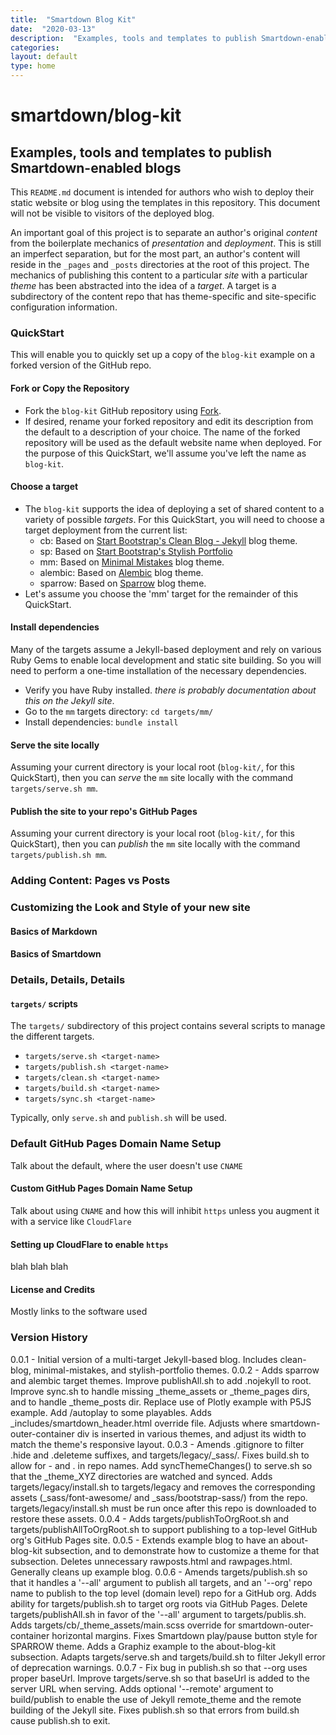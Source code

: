 ```yaml
---
title:  "Smartdown Blog Kit"
date:  "2020-03-13"
description:  "Examples, tools and templates to publish Smartdown-enabled blogs"
categories:
layout: default
type: home
---
```


# smartdown/blog-kit

## Examples, tools and templates to publish Smartdown-enabled blogs

This `README.md` document is intended for authors who wish to deploy their static website or blog using the templates in this repository. This document will not be visible to visitors of the deployed blog.

An important goal of this project is to separate an author's original *content* from the boilerplate mechanics of *presentation* and *deployment*. This is still an imperfect separation, but for the most part, an author's content will reside in the `_pages` and `_posts` directories at the root of this project. The mechanics of publishing this content to a particular *site* with a particular *theme* has been abstracted into the idea of a *target*. A target is a subdirectory of the content repo that has theme-specific and site-specific configuration information.

### QuickStart

This will enable you to quickly set up a copy of the `blog-kit` example on a forked version of the GitHub repo.

#### Fork or Copy the Repository

- Fork the `blog-kit` GitHub repository using [Fork](https://github.com/smartdown/blog-kit#fork-destination-box).
- If desired, rename your forked repository and edit its description from the default to a description of your choice. The name of the forked repository will be used as the default website name when deployed. For the purpose of this QuickStart, we'll assume you've left the name as `blog-kit`.

#### Choose a target

- The `blog-kit` supports the idea of deploying a set of shared content to a variety of possible *targets*. For this QuickStart, you will need to choose a target deployment from the current list:
	- cb: Based on [Start Bootstrap's Clean Blog - Jekyll](https://startbootstrap.com/themes/clean-blog-jekyll/) blog theme.
	- sp: Based on [Start Bootstrap's Stylish Portfolio](https://startbootstrap.com/previews/stylish-portfolio/)
	- mm: Based on [Minimal Mistakes](https://mmistakes.github.io/minimal-mistakes/) blog theme.
	- alembic: Based on [Alembic](https://github.com/daviddarnes/alembic) blog theme.
	- sparrow: Based on [Sparrow](https://github.com/lingxz/sparrow) blog theme.
- Let's assume you choose the 'mm' target for the remainder of this QuickStart.

#### Install dependencies

Many of the targets assume a Jekyll-based deployment and rely on various Ruby Gems to enable local development and static site building. So you will need to perform a one-time installation of the necessary dependencies.

- Verify you have Ruby installed. *there is probably documentation about this on the Jekyll site*.
- Go to the `mm` targets directory: `cd targets/mm/`
- Install dependencies: `bundle install`

#### Serve the site locally

Assuming your current directory is your local root (`blog-kit/`, for this QuickStart), then you can *serve* the `mm` site locally with the command `targets/serve.sh mm`.

#### Publish the site to your repo's GitHub Pages

Assuming your current directory is your local root (`blog-kit/`, for this QuickStart), then you can *publish* the `mm` site locally with the command `targets/publish.sh mm`.


### Adding Content: Pages vs Posts




### Customizing the Look and Style of your new site



#### Basics of Markdown




#### Basics of Smartdown



### Details, Details, Details

#### `targets/` scripts

The `targets/` subdirectory of this project contains several scripts to manage the different targets.

- `targets/serve.sh <target-name>`
- `targets/publish.sh <target-name>`
- `targets/clean.sh <target-name>`
- `targets/build.sh <target-name>`
- `targets/sync.sh <target-name>`

Typically, only `serve.sh` and `publish.sh` will be used.


### Default GitHub Pages Domain Name Setup

Talk about the default, where the user doesn't use `CNAME`


#### Custom GitHub Pages Domain Name Setup

Talk about using `CNAME` and how this will inhibit `https` unless you augment it with a service like `CloudFlare`

#### Setting up CloudFlare to enable `https`

blah blah blah


#### License and Credits

Mostly links to the software used


### Version History

0.0.1 - Initial version of a multi-target Jekyll-based blog. Includes clean-blog, minimal-mistakes, and stylish-portfolio themes.
0.0.2 - Adds sparrow and alembic target themes. Improve publishAll.sh to add .nojekyll to root. Improve sync.sh to handle missing _theme_assets or _theme_pages dirs, and to handle _theme_posts dir. Replace use of Plotly example with P5JS example. Add /autoplay to some playables. Adds _includes/smartdown_header.html override file. Adjusts where smartdown-outer-container div is inserted in various themes, and adjust its width to match the theme's responsive layout.
0.0.3 - Amends .gitignore to filter .hide and .deleteme suffixes, and targets/legacy/_sass/. Fixes build.sh to allow for - and . in repo names. Add syncThemeChanges() to serve.sh so that the _theme_XYZ directories are watched and synced. Adds targets/legacy/install.sh to targets/legacy and removes the corresponding assets (_sass/font-awesome/ and _sass/bootstrap-sass/) from the repo. targets/legacy/install.sh must be run once after this repo is downloaded to restore these assets.
0.0.4 - Adds targets/publishToOrgRoot.sh and targets/publishAllToOrgRoot.sh to support publishing to a top-level GitHub org's GitHub Pages site.
0.0.5 - Extends example blog to have an about-blog-kit subsection, and to demonstrate how to customize a theme for that subsection. Deletes unnecessary rawposts.html and rawpages.html. Generally cleans up example blog.
0.0.6 - Amends targets/publish.sh so that it handles a '--all' argument to publish all targets, and an '--org' repo name to publish to the top level (domain level) repo for a GitHub org. Adds ability for targets/publish.sh to target org roots via GitHub Pages. Delete targets/publishAll.sh in favor of the '--all' argument to targets/publis.sh. Adds targets/cb/_theme_assets/main.scss override for smartdown-outer-container horizontal margins. Fixes Smartdown play/pause button style for SPARROW theme. Adds a Graphiz example to the about-blog-kit subsection. Adapts targets/serve.sh and targets/build.sh to filter Jekyll error of deprecation warnings.
0.0.7 - Fix bug in publish.sh so that --org uses proper baseUrl. Improve targets/serve.sh so that baseUrl is added to the server URL when serving. Adds optional '--remote' argument to build/publish to enable the use of Jekyll remote_theme and the remote building of the Jekyll site. Fixes publish.sh so that errors from build.sh cause publish.sh to exit.
